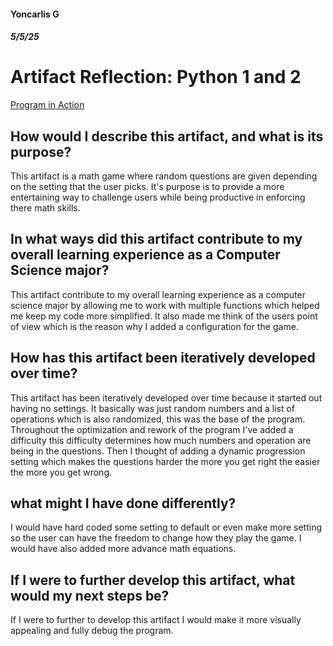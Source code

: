 #### Yoncarlis G
##### 5/5/25
# Artifact Reflection: Python 1 and 2
[Program in Action](https://yoncarlisgrullon.github.io/PythonVideo.html)

## How would I describe this artifact, and what is its purpose?
This artifact is a math game where random questions are given depending on the setting that the user picks. It's purpose is to provide a more entertaining way to challenge users while being productive in enforcing there math skills. 

## In what ways did this artifact contribute to my overall learning experience as a Computer Science major?
This artifact contribute to my overall learning experience as a computer science major by allowing me to work with multiple functions which helped me keep my code more simplified. It also made me think of the users point of view which is the reason why I added a configuration for the game. 
 
## How has this artifact been iteratively developed over time? 
This artifact has been iteratively developed over time because it started out having no settings. It basically was just random numbers and a list of operations which is also randomized, this was the base of the program. Throughout the optimization and rework of the program I've added a difficulty this difficulty determines how much numbers and operation are being in the questions. Then I thought of adding a dynamic progression setting which makes the questions harder the more you get right the easier the more you get wrong.

## what might I have done differently?
I would have hard coded some setting to default or even make more setting so the user can have the freedom to change how they play the game. I would have also added more advance math equations.

## If I were to further develop this artifact, what would my next steps be?
If I were to further to develop this artifact I would make it more visually appealing and fully debug the program.

